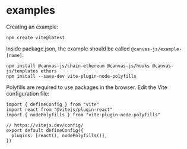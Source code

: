 # examples

Creating an example:

```
npm create vite@latest
```

Inside package.json, the example should be called `@canvas-js/example-[name]`.

```
npm install @canvas-js/chain-ethereum @canvas-js/hooks @canvas-js/templates ethers
npm install --save-dev vite-plugin-node-polyfills
```

Polyfills are required to use packages in the browser. Edit the Vite configuration file:

```
import { defineConfig } from "vite"
import react from "@vitejs/plugin-react"
import { nodePolyfills } from "vite-plugin-node-polyfills"

// https://vitejs.dev/config/
export default defineConfig({
  plugins: [react(), nodePolyfills()],
})
```
